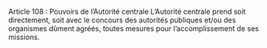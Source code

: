 Article 108 : Pouvoirs de l’Autorité centrale
L’Autorité centrale prend soit directement, soit avec le concours des autorités publiques et/ou des organismes dûment agréés, toutes mesures pour l’accomplissement de ses missions.